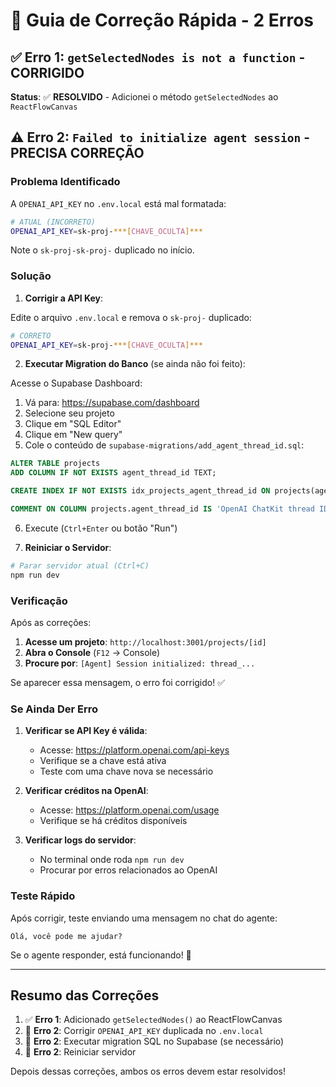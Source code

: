 # 🔧 Guia de Correção Rápida - 2 Erros

## ✅ Erro 1: `getSelectedNodes is not a function` - CORRIGIDO

**Status**: ✅ **RESOLVIDO** - Adicionei o método `getSelectedNodes` ao `ReactFlowCanvas`

## ⚠️ Erro 2: `Failed to initialize agent session` - PRECISA CORREÇÃO

### Problema Identificado

A `OPENAI_API_KEY` no `.env.local` está mal formatada:
```bash
# ATUAL (INCORRETO)
OPENAI_API_KEY=sk-proj-***[CHAVE_OCULTA]***
```

Note o `sk-proj-sk-proj-` duplicado no início.

### Solução

1. **Corrigir a API Key**:

Edite o arquivo `.env.local` e remova o `sk-proj-` duplicado:

```bash
# CORRETO
OPENAI_API_KEY=sk-proj-***[CHAVE_OCULTA]***
```

2. **Executar Migration do Banco** (se ainda não foi feito):

Acesse o Supabase Dashboard:
1. Vá para: https://supabase.com/dashboard
2. Selecione seu projeto
3. Clique em "SQL Editor"
4. Clique em "New query"
5. Cole o conteúdo de `supabase-migrations/add_agent_thread_id.sql`:

```sql
ALTER TABLE projects
ADD COLUMN IF NOT EXISTS agent_thread_id TEXT;

CREATE INDEX IF NOT EXISTS idx_projects_agent_thread_id ON projects(agent_thread_id);

COMMENT ON COLUMN projects.agent_thread_id IS 'OpenAI ChatKit thread ID for agent conversations in this project';
```

6. Execute (`Ctrl+Enter` ou botão "Run")

3. **Reiniciar o Servidor**:

```bash
# Parar servidor atual (Ctrl+C)
npm run dev
```

### Verificação

Após as correções:

1. **Acesse um projeto**: `http://localhost:3001/projects/[id]`
2. **Abra o Console** (`F12` → Console)
3. **Procure por**: `[Agent] Session initialized: thread_...`

Se aparecer essa mensagem, o erro foi corrigido! ✅

### Se Ainda Der Erro

1. **Verificar se API Key é válida**:
   - Acesse: https://platform.openai.com/api-keys
   - Verifique se a chave está ativa
   - Teste com uma chave nova se necessário

2. **Verificar créditos na OpenAI**:
   - Acesse: https://platform.openai.com/usage
   - Verifique se há créditos disponíveis

3. **Verificar logs do servidor**:
   - No terminal onde roda `npm run dev`
   - Procurar por erros relacionados ao OpenAI

### Teste Rápido

Após corrigir, teste enviando uma mensagem no chat do agente:
```
Olá, você pode me ajudar?
```

Se o agente responder, está funcionando! 🎉

---

## Resumo das Correções

1. ✅ **Erro 1**: Adicionado `getSelectedNodes()` ao ReactFlowCanvas
2. 🔧 **Erro 2**: Corrigir `OPENAI_API_KEY` duplicada no `.env.local`
3. 🔧 **Erro 2**: Executar migration SQL no Supabase (se necessário)
4. 🔧 **Erro 2**: Reiniciar servidor

Depois dessas correções, ambos os erros devem estar resolvidos!
